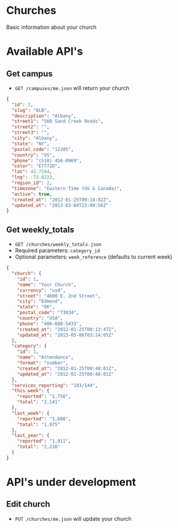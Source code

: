 # Churches

Basic information about your church

# Available API's


## Get campus

* `GET /campuses/me.json` will return your church

```json
{
  "id": 2,
  "slug": "ALB",
  "description": "Albany",
  "street1": "560 Sand Creek Roads",
  "street2": "",
  "street3": "",
  "city": "Albany",
  "state": "NY",
  "postal_code": "12205",
  "country": "US",
  "phone": "(518) 456-0969",
  "color": "E7772D",
  "lat": 42.7244,
  "lng": -73.8223,
  "region_id": 2,
  "timezone": "Eastern Time (US & Canada)",
  "active": true,
  "created_at": "2012-01-25T00:14:02Z",
  "updated_at": "2013-03-04T22:09:56Z"
}
```

## Get weekly_totals

* `GET /churches/weekly_totals.json`
* Required parameters: ```category_id```
* Optional parameters: ```week_reference``` (defaults to current week)

```json
{
  "church": {
    "id": 1,
    "name": "Your Church",
    "currency": "usd",
    "street": "4600 E. 2nd Street",
    "city": "Edmond",
    "state": "OK",
    "postal_code": "73034",
    "country": "USA",
    "phone": "406-680-5433",
    "created_at": "2012-01-25T00:13:47Z",
    "updated_at": "2013-05-06T03:24:05Z"
  },
  "category": {
    "id": 1,
    "name": "Attendance",
    "format": "number",
    "created_at": "2012-01-25T00:48:01Z",
    "updated_at": "2012-01-25T00:48:01Z"
  },
  "services_reporting": "103/144",
  "this_week": {
    "reported": "1,758",
    "total": "2,141"
  },
  "last_week": {
    "reported": "1,608",
    "total": "1,975"
  },
  "last_year": {
    "reported": "1,911",
    "total": "2,216"
  }
}
```

# API's under development


## Edit church

* `PUT /churches/me.json` will update your church
